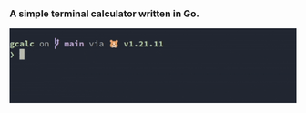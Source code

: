 ### A simple terminal calculator written in Go.
![example](https://github.com/misterj05/gcalc/blob/58ba6d6939e2fc4d9192bf16b59ee3a76cfcacfe/media/example.gif)
